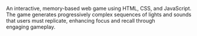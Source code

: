 An interactive, memory-based web game using HTML, CSS, and JavaScript. The game generates progressively complex sequences of lights and sounds that users must replicate, enhancing focus and recall through engaging gameplay.
